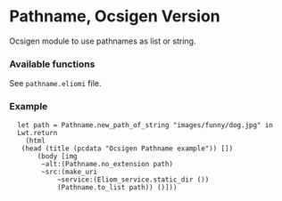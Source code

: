 Pathname, Ocsigen Version
=========================

Ocsigen module to use pathnames as list or string.

### Available functions

See ```pathname.eliomi``` file.

### Example

      let path = Pathname.new_path_of_string "images/funny/dog.jpg" in
      Lwt.return
        (html
	   (head (title (pcdata "Ocsigen Pathname example")) [])
           (body [img
		    ~alt:(Pathname.no_extension path)
		    ~src:(make_uri
			    ~service:(Eliom_service.static_dir ())
			    (Pathname.to_list path)) ()]))

